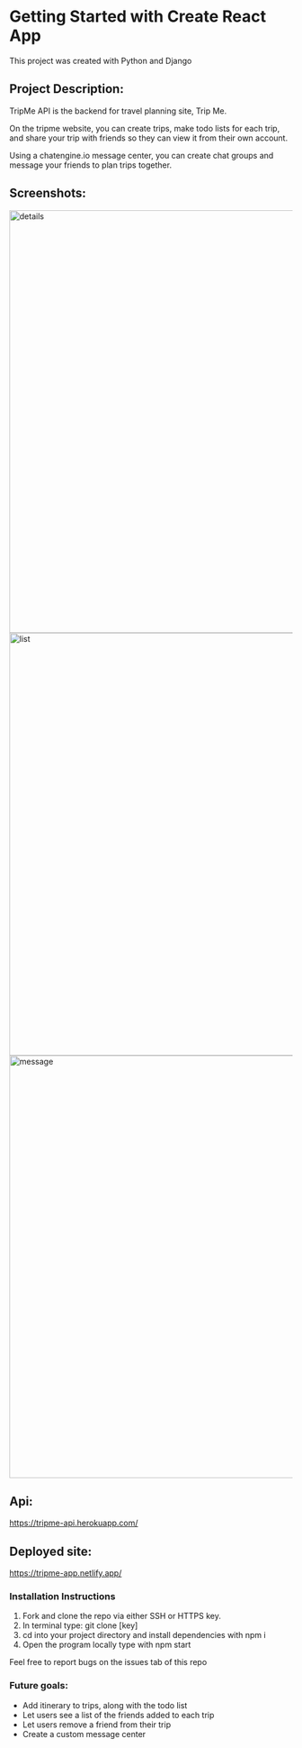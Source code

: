 # Getting Started with Create React App

This project was created with Python and Django
## Project Description:

TripMe API is the backend for travel planning site, Trip Me. 

On the tripme website, you can create trips, make todo lists for each trip, and share your trip with friends so they can view it from their own account.

Using a chatengine.io message center, you can create chat groups and message your friends to plan trips together.

## Screenshots:
<img width="750" alt="details" src="https://user-images.githubusercontent.com/34990079/163650342-22232c9a-82f9-4fd3-9390-9cd438f2730b.png">
<img width="750" alt="list" src="https://user-images.githubusercontent.com/34990079/163650349-b9cbcc34-d416-4730-8f95-e61d6c062b2c.png">
<img width="750" alt="message" src="https://user-images.githubusercontent.com/34990079/163650350-f5315698-8e77-4550-b9b7-38408c3acd48.png">


## Api:
https://tripme-api.herokuapp.com/
## Deployed site:
https://tripme-app.netlify.app/


### Installation Instructions

1. Fork and clone the repo via either SSH or HTTPS key.
2. In terminal type: git clone [key]
3. cd into your project directory and install dependencies with npm i
4. Open the program locally type with npm start

Feel free to report bugs on the issues tab of this repo

### Future goals:

- Add itinerary to trips, along with the todo list
- Let users see a list of the friends added to each trip
- Let users remove a friend from their trip
- Create a custom message center
